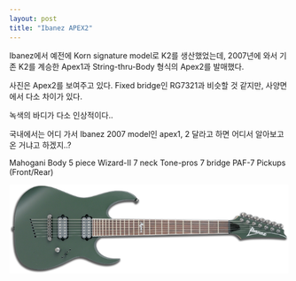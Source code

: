 ```yaml
---
layout: post
title: "Ibanez APEX2"
---
```


Ibanez에서 예전에 Korn signature model로 K2를 생산했었는데, 2007년에 와서 기존 K2를 계승한 Apex1과 String-thru-Body 형식의 Apex2를 발매했다.

사진은 Apex2를 보여주고 있다. Fixed bridge인 RG7321과 비슷할 것 같지만, 사양면에서 다소 차이가 있다.

녹색의 바디가 다소 인상적이다..

국내에서는 어디 가서 Ibanez 2007 model인 apex1, 2 달라고 하면 어디서 알아보고 온 거냐고 하겠지..?

Mahogani Body
5 piece Wizard-II 7 neck
Tone-pros 7 bridge
PAF-7 Pickups (Front/Rear)

![image](/assets/images/7086da6d15687855e5e028e37088d02e.png)

